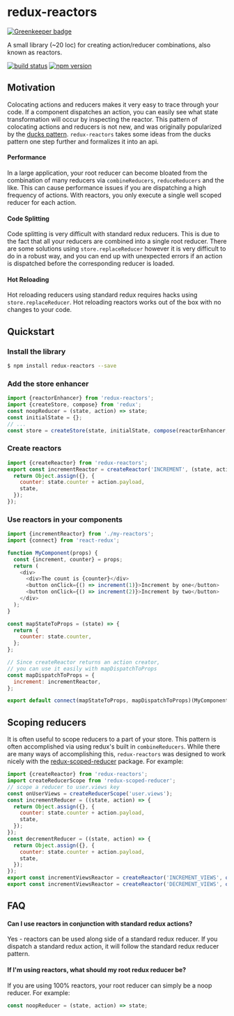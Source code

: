 # redux-reactors

[![Greenkeeper badge](https://badges.greenkeeper.io/ganemone/redux-reactors.svg)](https://greenkeeper.io/)

A small library (~20 loc) for creating action/reducer combinations, also known as reactors.

[![build status](https://travis-ci.org/ganemone/redux-reactors.svg?branch=master)](https://travis-ci.org/ganemone/redux-reactors)
[![npm version](https://img.shields.io/npm/v/redux-reactors.svg)](https://www.npmjs.com/package/redux-reactors)

## Motivation

Colocating actions and reducers makes it very easy to trace through your code. If a component dispatches an action, you can easily see what state transformation will occur by inspecting the reactor. This pattern of colocating actions and reducers is not new, and was originally popularized by the [ducks pattern](https://github.com/erikras/ducks-modular-redux). `redux-reactors` takes some ideas from the ducks pattern one step further and formalizes it into an api.

#### Performance

In a large application, your root reducer can become bloated from the combination of many reducers via `combineReducers`, `reduceReducers` and the like. This can cause performance issues if you are dispatching a high frequency of actions. With reactors, you only execute a single well scoped reducer for each action.

#### Code Splitting

Code splitting is very difficult with standard redux reducers. This is due to the fact that all your reducers are combined into a single root reducer. There are some solutions using `store.replaceReducer` however it is very difficult to do in a robust way, and you can end up with unexpected errors if an action is dispatched before the corresponding reducer is loaded.

#### Hot Reloading

Hot reloading reducers using standard redux requires hacks using `store.replaceReducer`. Hot reloading reactors works out of the box with no changes to your code.

## Quickstart

### Install the library
```sh
$ npm install redux-reactors --save
```

### Add the store enhancer
```javascript
import {reactorEnhancer} from 'redux-reactors';
import {createStore, compose} from 'redux';
const noopReducer = (state, action) => state;
const initialState = {};
// ...
const store = createStore(state, initialState, compose(reactorEnhancer, ...otherEnhancers));
```

### Create reactors
```javascript
import {createReactor} from 'redux-reactors';
export const incrementReactor = createReactor('INCREMENT', (state, action) => {
  return Object.assign({}, {
    counter: state.counter + action.payload,
    state,
  });
});
```

### Use reactors in your components
```javascript
import {incrementReactor} from './my-reactors';
import {connect} from 'react-redux';

function MyComponent(props) {
  const {increment, counter} = props;
  return (
    <div>
      <div>The count is {counter}</div>
      <button onClick={() => increment(1)}>Increment by one</button>
      <button onClick={() => increment(2)}>Increment by two</button>
    </div>
  );
}

const mapStateToProps = (state) => {
  return {
    counter: state.counter,
  };
};

// Since createReactor returns an action creator,
// you can use it easily with mapDispatchToProps
const mapDispatchToProps = {
  increment: incrementReactor,
};

export default connect(mapStateToProps, mapDispatchToProps)(MyComponent);
```

## Scoping reducers

It is often useful to scope reducers to a part of your store. This pattern is often accomplished via using redux's built in `combineReducers`. While there are many ways of accomplishing this, `redux-reactors` was designed to work nicely with the [redux-scoped-reducer](https://github.com/ganemone/redux-scoped-reducer) package. For example:

```js
import {createReactor} from 'redux-reactors';
import createReducerScope from 'redux-scoped-reducer';
// scope a reducer to user.views key
const onUserViews = createReducerScope('user.views');
const incrementReducer = ((state, action) => {
  return Object.assign({}, {
    counter: state.counter + action.payload,
    state,
  });
});
const decrementReducer = ((state, action) => {
  return Object.assign({}, {
    counter: state.counter + action.payload,
    state,
  });
});
export const incrementViewsReactor = createReactor('INCREMENT_VIEWS', onUserViews(incrementReducer));
export const incrementViewsReactor = createReactor('DECREMENT_VIEWS', onUserViews(decrementReducer));
```

## FAQ

#### Can I use reactors in conjunction with standard redux actions?

Yes - reactors can be used along side of a standard redux reducer. If you dispatch a standard redux action, it will follow the standard redux reducer pattern.

#### If I'm using reactors, what should my root redux reducer be?

If you are using 100% reactors, your root reducer can simply be a noop reducer. For example:
```js
const noopReducer = (state, action) => state;
```


